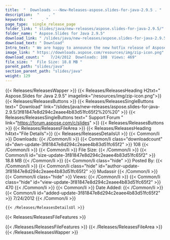 ```yaml
---
title:  "  Downloads ---New-Releases-aspose.slides-for-java-2.9.5 . " 
description:  "    . " 
keywords:  "    . " 
page_type:  single_release_page
folder_link: " slides/java/new-releases/aspose.slides-for-java-2.9.5/"
folder_name: " Aspose.Slides for Java 2.9.5"
download_link: " /slides/java/new-releases/aspose.slides-for-java-2.9.5/3f81847e8d294c2eaee4b83d51fc65f2"
download_text: " Download"
Intro_text: " We are happy to announce the new hotfix release of Aspose.Slides for Java. The f..."
image_link: " https://downloads.aspose.com/resources/img/zip-icon.png"
download_count: "   7/24/2012  Downloads: 108  Views: 469"
file_size: "  File Size: 18.8 MB "
parent_path: "slides/java"
section_parent_path: "slides/java"
weight: 129 
---
```


{{< Releases/ReleasesWapper >}}
  {{< Releases/ReleasesHeading H2txt=" Aspose.Slides for Java 2.9.5" imagelink="/resources/img/zip-icon.png">}}
  {{< Releases/ReleasesButtons >}}
    {{< Releases/ReleasesSingleButtons text=" Download" link="/slides/java/new-releases/aspose.slides-for-java-2.9.5/3f81847e8d294c2eaee4b83d51fc65f2%20%20" >}}
    {{< Releases/ReleasesSingleButtons text=" Support Forum " link="https://forum.aspose.com/c/slides" >}}
  {{< Releases/ReleasesButtons >}}
  {{< Releases/ReleasesFileArea >}}
    {{< Releases/ReleasesHeading h4txt="File Details">}}
    {{< Releases/ReleasesDetailsUl >}}
            {{< Common/li  >}} Downloads: {{< /Common/li >}} 
      {{< Common/li class="downloadcount" id="dwn-update-3f81847e8d294c2eaee4b83d51fc65f2" >}} 108 {{< /Common/li >}} 
      {{< Common/li  >}} File Size: {{< /Common/li >}} 
      {{< Common/li id="size-update-3f81847e8d294c2eaee4b83d51fc65f2" >}} 18.8 MB {{< /Common/li >}} 
      {{< Common/li  class="hide" >}} Posted By: {{< /Common/li >}} 
      {{< Common/li class="hide" id="author-update-3f81847e8d294c2eaee4b83d51fc65f2" >}} Mudassir {{< /Common/li >}} 
      {{< Common/li class="hide"  >}} Views: {{< /Common/li >}} 
      {{< Common/li class="hide" id="view-update-3f81847e8d294c2eaee4b83d51fc65f2" >}} 470 {{< /Common/li >}} 
      {{< Common/li  >}} Date Added: {{< /Common/li >}} 
      {{< Common/li id="added-update-3f81847e8d294c2eaee4b83d51fc65f2" >}} 7/24/2012 {{< /Common/li >}} 

    {{< /Releases/ReleasesDetailsUl >}}

  {{< Releases/ReleasesFileFeatures >}}
      
  {{< /Releases/ReleasesFileFeatures >}}
 {{< /Releases/ReleasesFileArea >}}
{{< /Releases/ReleasesWapper >}}



